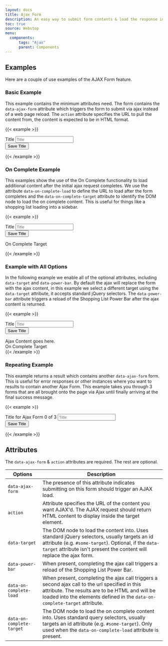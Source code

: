 ```yaml
---
layout: docs
title: Ajax Form
description: An easy way to submit form contents & load the response into a section of the page.
toc: true
source: Webstop
menu: 
  components:
      tags: "Ajax"
      parent: Components
---
```

 

## Examples

Here are a couple of use examples of the AJAX Form feature.

### Basic Example

This example contains the minimum attributes need. The form contains the `data-ajax-form` attribute 
which triggers the form to submit via ajax instead of a web page reload. The `action` attribute 
specifies the URL to pull the content from, the content is expected to be in HTML format. 

{{< example >}}
<form data-ajax-form action="/ajax/alert_success">
  <div class="form-group">
    <label for="title-example" class="py-2">Title</label>
    <input type="text" class="form-control p-2" name="title-example" id="title-example" placeholder="Title">
  </div>
  <button class="btn btn-primary  mt-3" type="submit">
    Save Title
  </button>
</form>

{{< /example >}}

### On Complete Example

This examples show the use of the On Complete functionality to load additional content after the initial ajax request 
completes. We use the attribute `data-on-complete-load` to define the URL to load after the form completes and the 
`data-on-complete-target` attribute to identify the DOM node to load the on complete content. This is useful for things 
like a shopping list loading into a sidebar.

{{< example >}}
<form data-ajax-form action="/ajax/alert_success" data-on-complete-load="/ajax/alert_success" data-on-complete-target="#on-complete-target-1">
  <div class="form-group">
    <label for="title-example" class="py-2">Title</label>
    <input type="text" class="form-control p-2" name="title-example" id="title-example" placeholder="Title">
  </div>
  <button class="btn btn-primary  my-3" type="submit">
    Save Title
  </button>
</form>

<div id="on-complete-target-1">On Complete Target</div>

{{< /example >}}

### Example with All Options

In the following example we enable all of the optional attributes, including `data-target` and 
`data-power-bar`. By default the ajax will replace the form with the ajax content, in this example 
we select a different target using the `data-target` attribute, it accepts standard jQuery selectors. 
The `data-power-bar` attribute triggers a reload of the Shopping List Power Bar after the ajax content 
is returned.

{{< example >}}
<form data-ajax-form action="/ajax/alert_error" data-target="#target-1" data-power-bar  data-on-complete-load="/ajax/alert_success" data-on-complete-target="#on-complete-target-2">
  <div class="form-group">
    <label for="title-example" class="py-2">Title</label>
    <input type="text" class="form-control p-2" name="title-example" id="title-example" placeholder="Title">
  </div>
  <button class="btn btn-primary  mt-3" type="submit">
    Save Title
  </button>
</form>
<div id="target-1" class="my-4">
  <div class="alert alert-success">Ajax Content goes here.</div>
</div>
<div id="on-complete-target-2">On Complete Target</div>
{{< /example >}}

### Repeating Example

This example returns a result which contains another `data-ajax-form` form. This is useful for error responses or other 
instances where you want to results to contain another Ajax Form. This example takes you through 3 forms that are all 
brought onto the page via Ajax until finally arriving at the final success message.

{{< example >}}
<form data-ajax-form action="/ajax/ajax_form">
  <div class="form-group">
    <label for="title-example" class="py-2">Title for Ajax Form 0 of 3</label>
    <input type="text" class="form-control p-2" name="title-example" id="title-example" placeholder="Title">
  </div>
  <button class="btn btn-primary  mt-3" type="submit">
    Save Title
  </button>
</form>
{{< /example >}}

## Attributes

The `data-ajax-form` & `action` attributes are required. The rest are optional.

<table class="table table-bordered">
  <thead>
    <tr>
      <th>Options</th>
      <th>Description</th>
    </tr>
  </thead>
  <tbody>
    <tr>
      <td><code class="text-nowrap">data-ajax-form</code></td>
      <td>The presence of this attribute indicates submitting on this form should trigger an AJAX load.</td>
    </tr>
    <tr>
      <td><code class="text-nowrap">action</code></td>
      <td>
        Attribute specifies the URL of the content you want AJAX'd. The AJAX request should return 
        HTML content to display inside the target element. 
      </td>
    </tr>
    <tr>
      <td><code class="text-nowrap">data-target</code></td>
      <td>
        The DOM node to load the content into. Uses standard jQuery selectors, usually targets an id attribute 
        (e.g. <code class="text-nowrap">#some-target</code>). Optional, if the <code class="text-nowrap">data-target</code> attribute isn't 
        present the content will replace the ajax form.
      </td>
    </tr>
    <tr>
      <td><code class="text-nowrap">data-power-bar</code></td>
      <td>
        When present, completing the ajax call triggers a reload of the Shopping List Power Bar.
      </td>
    </tr>
    <tr>
      <td><code class="text-nowrap">data-on-complete-load</code></td>
      <td>
        When present, completing the ajax call triggers a second ajax call to the url specified in this attribute. 
       The results are to be HTML and will be loaded into the elements defined in the 
       <code class="text-nowrap">data-on-complete-target</code> attribute.
      </td>
    </tr>
    <tr>
      <td><code class="text-nowrap">data-on-complete-target</code></td>
      <td>
        The DOM node to load the on complete content into. Uses standard query selectors, usually targets an id attribute 
        (e.g. <code class="text-nowrap">#some-target</code>). Only used when the 
        <code class="text-nowrap">data-on-complete-load</code> attribute is present.
      </td>
    </tr>
  </tbody>
</table>
